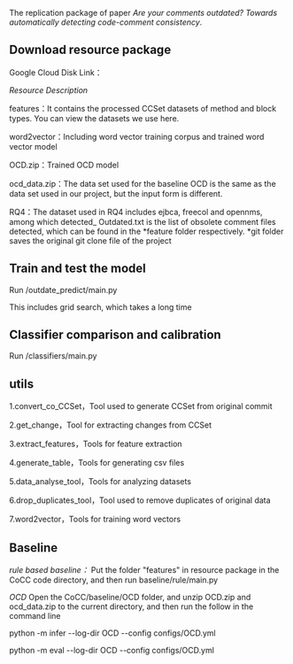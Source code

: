 The replication package of paper _Are your comments outdated? Towards automatically detecting code-comment consistency_.
## Download resource package
Google Cloud Disk Link：

*Resource Description*

features：It contains the processed CCSet datasets of method and block types. You can view the datasets we use here.

word2vector：Including word vector training corpus and trained word vector model

OCD.zip：Trained OCD model

ocd_data.zip：The data set used for the baseline OCD is the same as the data set used in our project, but the input form is different.

RQ4：The dataset used in RQ4 includes ejbca, freecol and opennms, among which detected_ Outdated.txt is the list of obsolete comment files detected, which can be found in the *feature folder respectively.  *git folder saves the original git clone file of the project
## Train and test the model
Run /outdate_predict/main.py

This includes grid search, which takes a long time
## Classifier comparison and calibration
Run /classifiers/main.py
## utils
1.convert_co_CCSet，Tool used to generate CCSet from original commit

2.get_change，Tool for extracting changes from CCSet

3.extract_features，Tools for feature extraction

4.generate_table，Tools for generating csv files

5.data_analyse_tool，Tools for analyzing datasets

6.drop_duplicates_tool，Tool used to remove duplicates of original data

7.word2vector，Tools for training word vectors
## Baseline
*rule based baseline：*
Put the folder "features" in resource package in the CoCC code directory, and then run baseline/rule/main.py

*OCD*
Open the CoCC/baseline/OCD folder, and unzip OCD.zip and ocd_data.zip to the current directory, and then run the follow in the command line

python -m infer --log-dir OCD --config configs/OCD.yml

python -m eval --log-dir OCD --config configs/OCD.yml
